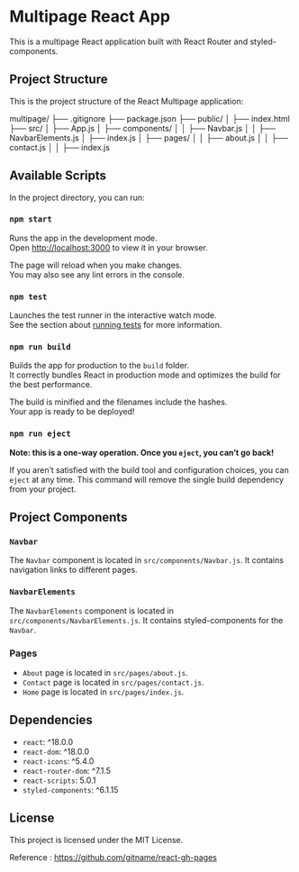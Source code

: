 # Multipage React App

This is a multipage React application built with React Router and styled-components.

## Project Structure

This is the project structure of the React Multipage application:

multipage/
├── .gitignore
├── package.json
├── public/
│ ├── index.html
├── src/
│ ├── App.js
│ ├── components/
│ │ ├── Navbar.js
│ │ ├── NavbarElements.js
│ ├── index.js
│ ├── pages/
│ │ ├── about.js
│ │ ├── contact.js
│ │ ├── index.js

## Available Scripts

In the project directory, you can run:

### `npm start`

Runs the app in the development mode.\
Open [http://localhost:3000](http://localhost:3000) to view it in your browser.

The page will reload when you make changes.\
You may also see any lint errors in the console.

### `npm test`

Launches the test runner in the interactive watch mode.\
See the section about [running tests](https://facebook.github.io/create-react-app/docs/running-tests) for more information.

### `npm run build`

Builds the app for production to the `build` folder.\
It correctly bundles React in production mode and optimizes the build for the best performance.

The build is minified and the filenames include the hashes.\
Your app is ready to be deployed!

### `npm run eject`

**Note: this is a one-way operation. Once you `eject`, you can’t go back!**

If you aren’t satisfied with the build tool and configuration choices, you can `eject` at any time. This command will remove the single build dependency from your project.

## Project Components

### `Navbar`

The `Navbar` component is located in `src/components/Navbar.js`. It contains navigation links to different pages.

### `NavbarElements`

The `NavbarElements` component is located in `src/components/NavbarElements.js`. It contains styled-components for the `Navbar`.

### Pages

- `About` page is located in `src/pages/about.js`.
- `Contact` page is located in `src/pages/contact.js`.
- `Home` page is located in `src/pages/index.js`.

## Dependencies

- `react`: ^18.0.0
- `react-dom`: ^18.0.0
- `react-icons`: ^5.4.0
- `react-router-dom`: ^7.1.5
- `react-scripts`: 5.0.1
- `styled-components`: ^6.1.15

## License

This project is licensed under the MIT License.

Reference : https://github.com/gitname/react-gh-pages
